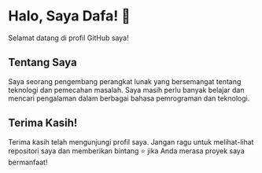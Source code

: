 # Halo, Saya Dafa! 👋
Selamat datang di profil GitHub saya!

## Tentang Saya
Saya seorang pengembang perangkat lunak yang bersemangat tentang teknologi dan pemecahan masalah. Saya masih perlu banyak belajar dan mencari pengalaman dalam berbagai bahasa pemrograman dan teknologi.

## Terima Kasih!
Terima kasih telah mengunjungi profil saya. Jangan ragu untuk melihat-lihat repositori saya dan memberikan bintang ⭐ jika Anda merasa proyek saya bermanfaat!

